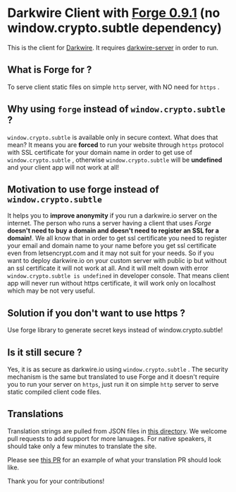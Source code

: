 # Darkwire Client with [Forge 0.9.1](https://github.com/digitalbazaar/forge) (no window.crypto.subtle dependency)

This is the client for [Darkwire](https://github.com/darkwire/darkwire.io). It requires [darkwire-server](../server) in order to run.

## What is Forge for ?

To serve client static files on simple `http` server, with NO need for `https` .

## Why using `forge` instead of `window.crypto.subtle` ?

`window.crypto.subtle` is available only in secure context. What does that mean?
It means you are **forced** to run your website through `https` protocol with SSL certificate for your
domain name in order to get use of `window.crypto.subtle` , otherwise `window.crypto.subtle` will be **undefined** and your client app will not work at all!

## Motivation to use forge instead of `window.crypto.subtle`
It helps you to **improve anonymity** if you run a darkwire.io server on the internet. 
The person who runs a server having a client that uses *Forge* **doesn't need to buy a domain and doesn't need to register an SSL for a domain!**.
We all know that in order to get ssl certificate you need to register your email and domain name to your name
before you get ssl certificate even from letsencrypt.com and it may not suit for your needs.
So if you want to deploy darkwire.io on your custom server with public ip but without an ssl certificate
it will not work at all. And it will melt down with error `window.crypto.subtle is undefined` in developer console.
That means client app will never run without https certificate, it will work only on localhost which may be not very useful.

## Solution if you don't want to use https ?
Use forge library to generate secret keys instead of window.crypto.subtle!

## Is it still secure ?

Yes, it is as secure as darkwire.io using `window.crypto.subtle` . The security mechanism is the same but 
translated to use Forge and it doesn't require you to run your server on `https`, just run it on simple `http` server
to serve static compiled client code files.


## Translations

Translation strings are pulled from JSON files in [this directory](https://github.com/darkwire/darkwire.io/tree/master/client/src/i18n). We welcome pull requests to add support for more lanuages. For native speakers, it should take only a few minutes to translate the site.

Please see [this PR](https://github.com/darkwire/darkwire.io/pull/95) for an example of what your translation PR should look like.

Thank you for your contributions!
